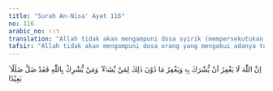 ```yaml
---
title: "Surah An-Nisa' Ayat 116"
no: 116
arabic_no: ١١٦
translation: "Allah tidak akan mengampuni dosa syirik (mempersekutukan Allah dengan sesuatu), dan Dia mengampuni dosa selain itu bagi siapa yang Dia kehendaki. Dan barangsiapa mempersekutukan (sesuatu) dengan Allah, maka sungguh, dia telah tersesat jauh sekali."
tafsir: "Allah tidak akan mengampuni dosa orang yang mengakui adanya tuhan lain selain Allah atau menyembah selain Allah, tetapi Dia mengampuni dosa lainnya. Dari ayat ini dipahami bahwa ada dua macam dosa, yaitu:\n\n1.Dosa yang tidak diampuni Allah, dosa syirik.\n\n2.Dosa yang dapat diampuni Allah, dosa selain dosa syirik.\n\nJika seseorang mensyarikatkan Allah, berarti di dalam hatinya tidak ada pengakuan tentang keesaan Allah. Karena itu hubungannya dengan Allah Yang Mahakuasa, Yang Maha Penolong, Maha Pengasih lagi Maha Penyayang telah terputus: Ini berarti tidak ada lagi baginya penolong, pelindung, pemelihara, seakan-akan dirinya telah lepas dari Tuhan Yang Maha Esa. Ia telah sesat dan jauh menyimpang dari jalan yang lurus yang diridai Allah, maka mustahil baginya mendekatkan diri kepada Allah.\n\nSeandainya di dalam hati dan jiwa seseorang telah tumbuh syirik berarti hati dan jiwanya telah dihinggapi penyakit yang paling parah; tidak ada obat yang dapat menyembuhkannya. Segala macam bentuk kebenaran dan kebaikan yang ada pada orang itu tidak akan sanggup mengimbangi, apalagi menghapuskan kejahatan dan kerusakan yang ditimbulkan oleh syirik itu.\n\nHati seorang musyrik tidak berhubungan lagi dengan Allah, tetapi terpaut kepada hawa nafsu, loba dan tamak kepada harta benda yang tidak akan dapat menolongnya sedikit pun. Itulah sebabnya Allah menegaskan bahwa dosa syirik itu amat besar dan tidak akan diampuni-Nya.\n\nSeandainya hati dan jiwa seseorang bersih dari syirik, atau ada cahaya iman di dalamnya, maka sekalipun ia telah mengerjakan dosa, hatinya akan ditumbuhi iman dan datang kepadanya petunjuk, maka ia akan bertobat, karena cahaya iman yang ada di dalam hatinya dapat bersinar kembali. Karena itulah Allah akan mengampuni dosanya karena bukan dosa syirik.\n\nAn-Nisa' 48 telah menerangkan bahwa Allah tidak akan mengampuni dosa syirik, tetapi akan mengampuni dosa selain dari dosa itu. Pengulangan pernyataan itu adalah untuk menegaskan kepada orang yang beriman agar mereka menjauhi syirik. Hendaklah mereka memupuk tauhid di dalam hati mereka, karena tauhid itu adalah dasar agama."
---
```

اِنَّ اللّٰهَ لَا يَغْفِرُ اَنْ يُّشْرَكَ بِهٖ وَيَغْفِرُ مَا دُوْنَ ذٰلِكَ لِمَنْ يَّشَاۤءُ ۗ وَمَنْ يُّشْرِكْ بِاللّٰهِ فَقَدْ ضَلَّ ضَلٰلًا ۢ بَعِيْدًا 